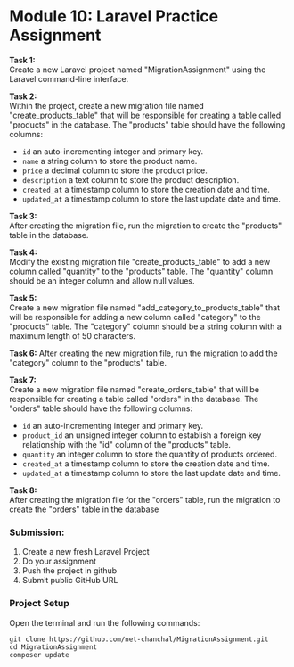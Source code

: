 # Module 10: Laravel Practice Assignment

__Task 1:__  
Create a new Laravel project named "MigrationAssignment" using the Laravel command-line interface.

__Task 2:__  
Within the project, create a new migration file named "create_products_table" that will be responsible for creating a 
table called "products" in the database. The "products" table should have the following columns:

- `id` an auto-incrementing integer and primary key.
- `name` a string column to store the product name.
- `price` a decimal column to store the product price.
- `description` a text column to store the product description.
- `created_at` a timestamp column to store the creation date and time.
- `updated_at` a timestamp column to store the last update date and time.

__Task 3:__  
After creating the migration file, run the migration to create the "products" table in the database.

__Task 4:__  
Modify the existing migration file "create_products_table" to add a new column called "quantity" to the "products" 
table. The "quantity" column should be an integer column and allow null values.


__Task 5:__  
Create a new migration file named "add_category_to_products_table" that will be responsible for adding a new column 
called "category" to the "products" table. The "category" column should be a string column with a maximum length of 50 characters.

__Task 6:__
After creating the new migration file, run the migration to add the "category" column to the "products" table.

__Task 7:__  
Create a new migration file named "create_orders_table" that will be responsible for creating a table called "orders" 
in the database. The "orders" table should have the following columns:

- `id` an auto-incrementing integer and primary key.
- `product_id` an unsigned integer column to establish a foreign key relationship with the "id" column of the "products" table.
- `quantity` an integer column to store the quantity of products ordered.
- `created_at` a timestamp column to store the creation date and time.
- `updated_at` a timestamp column to store the last update date and time.

__Task 8:__  
After creating the migration file for the "orders" table, run the migration to create the "orders" table in the database


### Submission:
1. Create a new fresh Laravel Project
2. Do your assignment
3. Push the project in github
4. Submit public GitHub URL

### Project Setup
Open the terminal and run the following commands:
```text
git clone https://github.com/net-chanchal/MigrationAssignment.git
cd MigrationAssignment
composer update
```






